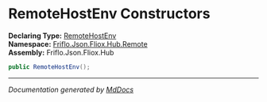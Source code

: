﻿<!--  
  <auto-generated>   
    The contents of this file were generated by a tool.  
    Changes to this file may be list if the file is regenerated  
  </auto-generated>   
-->

# RemoteHostEnv Constructors

**Declaring Type:** [RemoteHostEnv](../index.md)  
**Namespace:** [Friflo.Json.Fliox.Hub.Remote](../../index.md)  
**Assembly:** Friflo.Json.Fliox.Hub

```csharp
public RemoteHostEnv();
```
___

*Documentation generated by [MdDocs](https://github.com/ap0llo/mddocs)*
